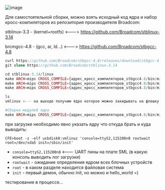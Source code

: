 ![image](https://github.com/sw3nlab/sml482hd/blob/master/manual_kernel_cross_compile/menuconfig.png)


Для самостоятельной сборки, можно взять исходный код ядра и набор кросс-компиляторов из репозитория производителя Broadcom:

stblinux-3.3 - (kernel+rootfs)  <---> https://github.com/Broadcom/stblinux-3.14

brcmgcc-4.8 - (gcc, ar, ld...) <---> https://github.com/Broadcom/stbgcc-4.8

```php
curl https://github.com/Broadcom/stbgcc-4.8/releases/download/stbgcc-4.8-1.7/stbgcc-4.8-1.7.tar.bz2 -L | tar -xvjf -
git clone https://github.com/Broadcom/stblinux-3.14

cd stblinux-3.14/linux
make ARCH=mips CROSS_COMPILE={адрес_кросс_компиляторов_stbgcc4.8/bin/mipsel-linux-} bcm7231b0_defconfig <--- аттачим дефолтный конфиг этого камня
make ARCH=mips CROSS_COMPILE={адрес_кросс_компиляторов_stbgcc4.8/bin/mipsel-linux-} menuconfig <--- конфигурируем, добавляем плюшки
make ARCH=mips CROSS_COMPILE={адрес_кросс_компиляторов_stbgcc4.8/bin/mipsel-linux-} <--- компилируем ядро можно с ключём -j равному кол.ву ядер вашего процессора

ls
vmlinux <--- на выходе получим ядро которое можно закидывать на флешку в fat16 раздел, если нет ошибок в процессе компиляции

#Сборка модулей ядра
make ARCH=mips CROSS_COMPILE={адрес_кросс_компиляторов_stbgcc4.8/bin/mipsel-linux-} modules

```

при загрузке необходимо явно указать ядру что откуда брать и куда выводить:

`CFE>boot -z -elf usbdisk0:vmlinuz 'console=ttyS2,115200n8 rootwait root=/dev/sda5 init=/sbin/init'`

- `console=ttyS2,115200n8` <--- UART пины на плате SML (в какую консоль выводить лог загрузки)
- `rootwait` - ожидание определения ядром всех блочных устройств
- `root` - в каком разделе находится файловая система
- `init` - первый демон, обычно init, но можно и hello_world =)


тестирование в процессе...


